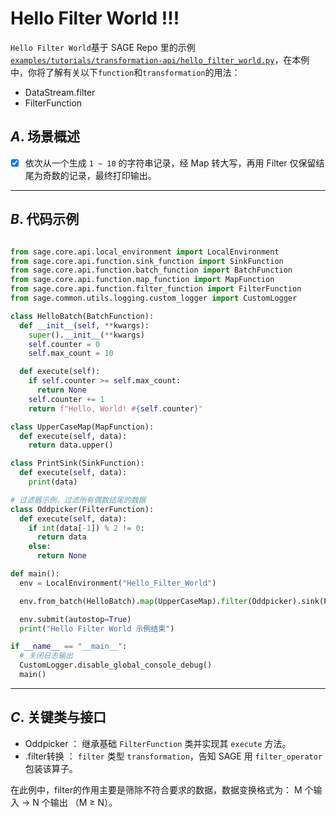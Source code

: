 # Hello Filter World !!!

`Hello Filter World`基于 SAGE Repo 里的示例 [`examples/tutorials/transformation-api/hello_filter_world.py`](https://github.com/intellistream/SAGE/blob/main/examples/tutorials/transformation-api/hello_filter_world.py)，在本例中，你将了解有关以下`function`和`transformation`的用法：

- DataStream.filter
- FilterFunction

## *A*. 场景概述

- [x] 依次从一个生成 `1 ~ 10` 的字符串记录，经 Map 转大写，再用 Filter 仅保留结尾为奇数的记录，最终打印输出。

---

## *B*. 代码示例

```python title="examples/tutorials/transformation-api/hello_filter_world.py" linenums="1"

from sage.core.api.local_environment import LocalEnvironment
from sage.core.api.function.sink_function import SinkFunction
from sage.core.api.function.batch_function import BatchFunction
from sage.core.api.function.map_function import MapFunction
from sage.core.api.function.filter_function import FilterFunction
from sage.common.utils.logging.custom_logger import CustomLogger

class HelloBatch(BatchFunction):
  def __init__(self, **kwargs):
    super().__init__(**kwargs)
    self.counter = 0
    self.max_count = 10  

  def execute(self):
    if self.counter >= self.max_count:
      return None  
    self.counter += 1
    return f"Hello, World! #{self.counter}"

class UpperCaseMap(MapFunction):
  def execute(self, data):
    return data.upper()

class PrintSink(SinkFunction):
  def execute(self, data):
    print(data)

# 过滤器示例，过滤所有偶数结尾的数据
class Oddpicker(FilterFunction):
  def execute(self, data):
    if int(data[-1]) % 2 != 0:
      return data
    else:
      return None

def main():
  env = LocalEnvironment("Hello_Filter_World")

  env.from_batch(HelloBatch).map(UpperCaseMap).filter(Oddpicker).sink(PrintSink)

  env.submit(autostop=True)
  print("Hello Filter World 示例结束")

if __name__ == "__main__":
  # 关闭日志输出
  CustomLogger.disable_global_console_debug()
  main()

```

---

## *C*. 关键类与接口

- Oddpicker ： 继承基础 `FilterFunction` 类并实现其 `execute` 方法。
- .filter转换 ： `filter` 类型 `transformation`，告知 SAGE 用 `filter_operator` 包装该算子。

在此例中，filter的作用主要是筛除不符合要求的数据，数据变换格式为： M 个输入 -> N 个输出 （M ≥ N）。